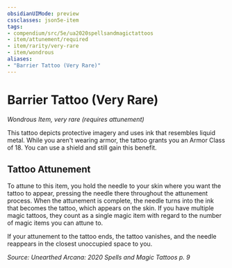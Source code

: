 ```yaml
---
obsidianUIMode: preview
cssclasses: json5e-item
tags:
- compendium/src/5e/ua2020spellsandmagictattoos
- item/attunement/required
- item/rarity/very-rare
- item/wondrous
aliases: 
- "Barrier Tattoo (Very Rare)"
---
```

# Barrier Tattoo (Very Rare)
*Wondrous Item, very rare (requires attunement)*  


This tattoo depicts protective imagery and uses ink that resembles liquid metal. While you aren't wearing armor, the tattoo grants you an Armor Class of 18. You can use a shield and still gain this benefit.

## Tattoo Attunement

To attune to this item, you hold the needle to your skin where you want the tattoo to appear, pressing the needle there throughout the attunement process. When the attunement is complete, the needle turns into the ink that becomes the tattoo, which appears on the skin. If you have multiple magic tattoos, they count as a single magic item with regard to the number of magic items you can attune to.

If your attunement to the tattoo ends, the tattoo vanishes, and the needle reappears in the closest unoccupied space to you.

*Source: Unearthed Arcana: 2020 Spells and Magic Tattoos p. 9*